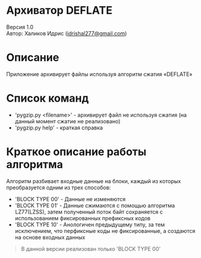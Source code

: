 # Архиватор DEFLATE
Версия 1.0  
Автор: Халиков Идрис (idrishal277@gmail.com)

# Описание
Приложение архивирует файлы используя алгоритм сжатия «DEFLATE»

# Список команд
- 'pygzip.py \<filename\>' - архивирует файл не используя сжатия (на данный момент сжатие не реализовано)
- 'pygzip.py help' - краткая справка

# Краткое описание работы алгоритма
Алгоритм разбивает входные данные на блоки, каждый из которых преобразуется одним из трех способов:
- 'BLOCK TYPE 00' - Данные не изменяются
- 'BLOCK TYPE 01' - Данные сжимаются с помощью алгоритма LZ77(LZSS), затем полученный поток байт сохраняется с использованием фиксированных префиксных кодов
- 'BLOCK TYPE 10' - Анологичен предыдущему типу, за тем исключением, что перфиксные коды не фиксированные, а создаются на основе входных данных
> В данной версии реализован только 'BLOCK TYPE 00'


